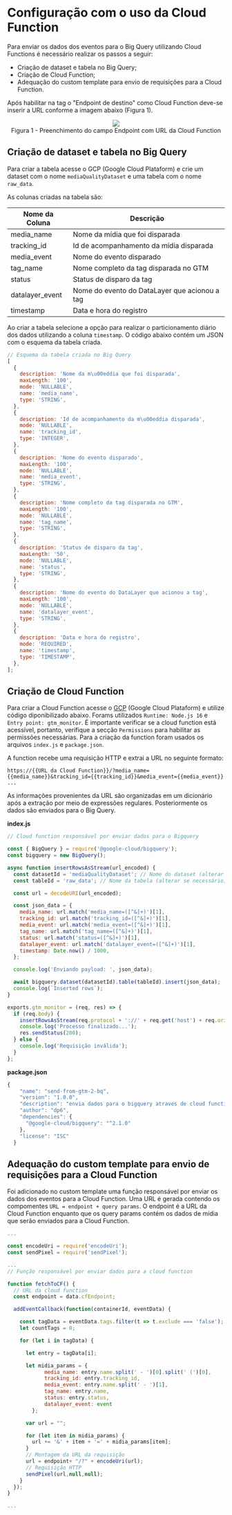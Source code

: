# Configuração com o uso da Cloud Function

Para enviar os dados dos eventos para o Big Query utilizando Cloud Functions é necessário realizar os passos a seguir:

- Criação de dataset e tabela no Big Query;
- Criação de Cloud Function;
- Adequação do custom template para envio de requisições para a Cloud Function.

Após habilitar na tag o "Endpoint de destino" como Cloud Function deve-se inserir a URL conforme a imagem abaixo (Figura 1).

<div align="center">
<img src="./documentation-images/tag-config.png" height="auto" />
<figcaption>Figura 1 - Preenchimento do campo Endpoint com URL da Cloud Function</figcaption>
</div>

## Criação de dataset e tabela no Big Query

Para criar a tabela acesse o GCP (Google Cloud Plataform) e crie um dataset com o nome `mediaQualityDataset` e uma tabela com o nome `raw_data`.

As colunas criadas na tabela são:

| Nome da Coluna  | Descrição                                     |
| --------------- | --------------------------------------------- |
| media_name      | Nome da mídia que foi disparada               |
| tracking_id     | Id de acompanhamento da mídia disparada       |
| media_event     | Nome do evento disparado                      |
| tag_name        | Nome completo da tag disparada no GTM         |
| status          | Status de disparo da tag                      |
| datalayer_event | Nome do evento do DataLayer que acionou a tag |
| timestamp       | Data e hora do registro                       |

Ao criar a tabela selecione a opção para realizar o particionamento diário dos dados utilizando a coluna `timestamp`. O código abaixo contém um JSON com o esquema da tabela criada.

```javascript
// Esquema da tabela criada no Big Query
[
  {
    description: 'Nome da m\u00eddia que foi disparada',
    maxLength: '100',
    mode: 'NULLABLE',
    name: 'media_name',
    type: 'STRING',
  },
  {
    description: 'Id de acompanhamento da m\u00eddia disparada',
    mode: 'NULLABLE',
    name: 'tracking_id',
    type: 'INTEGER',
  },
  {
    description: 'Nome do evento disparado',
    maxLength: '100',
    mode: 'NULLABLE',
    name: 'media_event',
    type: 'STRING',
  },
  {
    description: 'Nome completo da tag disparada no GTM',
    maxLength: '100',
    mode: 'NULLABLE',
    name: 'tag_name',
    type: 'STRING',
  },
  {
    description: 'Status de disparo da tag',
    maxLength: '50',
    mode: 'NULLABLE',
    name: 'status',
    type: 'STRING',
  },
  {
    description: 'Nome do evento do DataLayer que acionou a tag',
    maxLength: '100',
    mode: 'NULLABLE',
    name: 'datalayer_event',
    type: 'STRING',
  },
  {
    description: 'Data e hora do registro',
    mode: 'REQUIRED',
    name: 'timestamp',
    type: 'TIMESTAMP',
  },
];
```

## Criação de Cloud Function

Para criar a Cloud Function acesse o [GCP](https://console.cloud.google.com/functions) (Google Cloud Plataform) e utilize código diponibilizado abaixo. Forams utilizados `Runtime: Node.js 16` e `Entry point: gtm_monitor`. É importante verificar se a cloud function está acessível, portanto, verifique a secção `Permissions` para habilitar as permissões necessárias. Para a criação da function foram usados os arquivos `index.js` e `package.json`.

A function recebe uma requisição HTTP e extrai a URL no seguinte formato:

```
https://{{URL da Cloud Function}}/?media_name={{media_name}}&tracking_id={{tracking_id}}&media_event={{media_event}} ...
```

As informações provenientes da URL são organizadas em um dicionário após a extração por meio de expressões regulares. Posteriormente os dados são enviados para o Big Query.

**index.js**

```javascript
// Cloud function responsável por enviar dados para o Bigquery

const { BigQuery } = require('@google-cloud/bigquery');
const bigquery = new BigQuery();

async function insertRowsAsStream(url_encoded) {
  const datasetId = 'mediaQualityDataset'; // Nome do dataset (alterar se necessário)
  const tableId = 'raw_data'; // Nome da tabela (alterar se necessário)

  const url = decodeURI(url_encoded);

  const json_data = {
    media_name: url.match('media_name=([^&]+)')[1],
    tracking_id: url.match('tracking_id=([^&]+)')[1],
    media_event: url.match('media_event=([^&]+)')[1],
    tag_name: url.match('tag_name=([^&]+)')[1],
    status: url.match('status=([^&]+)')[1],
    datalayer_event: url.match('datalayer_event=([^&]+)')[1],
    timestamp: Date.now() / 1000,
  };

  console.log('Enviando payload: ', json_data);

  await bigquery.dataset(datasetId).table(tableId).insert(json_data);
  console.log(`Inserted rows`);
}

exports.gtm_monitor = (req, res) => {
  if (req.body) {
    insertRowsAsStream(req.protocol + '://' + req.get('host') + req.originalUrl);
    console.log('Processo finalizado...');
    res.sendStatus(200);
  } else {
    console.log('Requisição inválida');
  }
};
```

**package.json**

```javascript
{
    "name": "send-from-gtm-2-bq",
    "version": "1.0.0",
    "description": "envia dados para o bigquery atraves de cloud function",
    "author": "dp6",
    "dependencies": {
      "@google-cloud/bigquery": "^2.1.0"
    },
    "license": "ISC"
  }
```

## Adequação do custom template para envio de requisições para a Cloud Function

Foi adicionado no custom template uma função responsável por enviar os dados dos eventos para a Cloud Function. Uma URL é gerada contendo os compomentes `URL = endpoint + query params`. O endpoint é a URL da Cloud Function enquanto que os query params contém os dados de mídia que serão enviados para a Cloud Function.

```javascript
...

const encodeUri = require('encodeUri');
const sendPixel = require('sendPixel');

...
// Função responsável por enviar dados para a cloud function

function fetchToCF() {
  // URL da cloud function
  const endpoint = data.cfEndpoint;

  addEventCallback(function(containerId, eventData) {

    const tagData = eventData.tags.filter(t => t.exclude === 'false');
    let countTags = 0;

    for (let i in tagData) {

      let entry = tagData[i];

      let midia_params = {
            media_name: entry.name.split(' - ')[0].split(' (')[0],
            tracking_id: entry.tracking_id,
            media_event: entry.name.split(' - ')[1],
            tag_name: entry.name,
            status: entry.status,
            datalayer_event: event
        };

      var url = "";

      for (let item in midia_params) {
        url += '&' + item + '=' + midia_params[item];
      }
      // Montagem da URL da requisição
      url = endpoint+ "/?" + encodeUri(url);
      // Requisição HTTP
      sendPixel(url,null,null);
    }
  });
}

...
```
